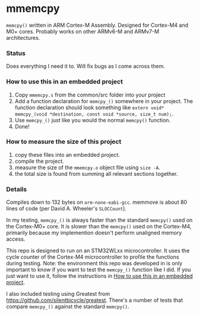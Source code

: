 # mmemcpy
`memcpy()` written in ARM Cortex-M Assembly. Designed for Cortex-M4 and M0+ cores. Probably works on other ARMv6-M and ARMv7-M architectures.

### Status 
Does everything I need it to. Will fix bugs as I come across them.

### How to use this in an embedded project
1. Copy `mmemcpy.s` from the common/src folder into your project
2. Add a function declaration for `memcpy_()` somewhere in your project. The function declaration should look something like `extern void* memcpy_(void *destination, const void *source, size_t num);`.
3. Use `memcpy_()` just like you would the normal `memcpy()` function.
4. Done!

### How to measure the size of this project
1. copy these files into an embedded project.
2. compile the project.
3. measure the size of the `mmemcpy.o` object file using `size -A`.
4. the total size is found from summing all relevant sections together.


### Details

Compiles down to 132 bytes on `arm-none-eabi-gcc`. memmove is about 80 lines of code (per David A. Wheeler's `SLOCCount`).

In my testing, `memcpy_()` is always faster than the standard `memcpy()` used on the Cortex-M0+ core. It is slower than the `memcpy()` used on the Cortex-M4, primarily because my implemention doesn't perform unaligned memory access.

This repo is designed to run on an STM32WLxx microcontroller. It uses the cycle counter of the Cortex-M4 microcontroller to profile the functions during testing.
Note: the environment this repo was developed in is only important to know if you want to test the `memcpy_()` function like I did. If you just want to use it, follow the instructions in [How to use this in an embedded project](#how-to-use-this-in-an-embedded-project).

I also included testing using Greatest from https://github.com/silentbicycle/greatest. There's a number of tests that compare `memcpy_()` against the standard `memcpy()`.
